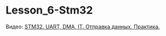# Lesson_6-Stm32
Видео: [STM32. UART, DMA, IT. Отправка данных. Практика.](https://youtu.be/9j-9PoBIlkA)
